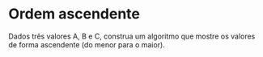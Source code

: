 # Ordem ascendente
Dados três valores A, B e C, construa um algoritmo que mostre os valores de forma ascendente (do menor para o maior).

